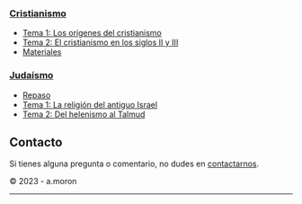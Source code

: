 

### [Cristianismo](/cristianismo/index.md)
- [Tema 1: Los orígenes del cristianismo](/cristianismo/apuntes/crmo_t1.md)
- [Tema 2: El cristianismo en los siglos II y III](/cristianismo/apuntes/crmo_t2.md)
- [Materiales](/cristianismo/materiales/)

### [Judaísmo](/judaismo/index.md)
- [Repaso](/judaismo/apuntes/jdmo_repaso.md)
- [Tema 1: La religión del antiguo Israel](/judaismo/apuntes/jdmo_t1.md)
- [Tema 2: Del helenismo al Talmud](/judaismo/apuntes/jdmo_t2/)

## Contacto
Si tienes alguna pregunta o comentario, no dudes en [contactarnos](mailto:correo@example.com).

© 2023 - a.moron

---

